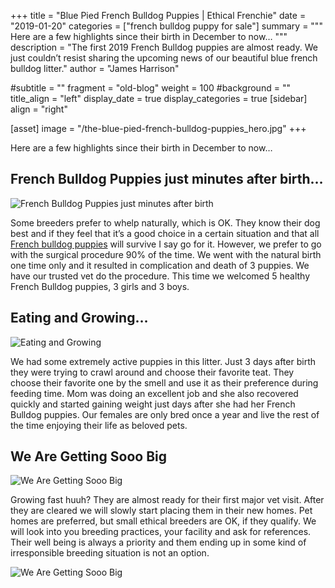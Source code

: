 +++
title = "Blue Pied French Bulldog Puppies | Ethical Frenchie"
date = "2019-01-20"
categories = ["french bulldog puppy for sale"]
summary = """
Here are a few highlights since their birth in December to now…
"""
description = "The first 2019 French Bulldog puppies are almost ready. We just couldn’t resist sharing the upcoming news of our beautiful blue french bulldog litter."
author = "James Harrison"

#subtitle = ""
fragment = "old-blog"
weight = 100
#background = ""
title_align = "left"
display_date = true
display_categories = true
[sidebar]
  align = "right"

[asset]
  image = "/the-blue-pied-french-bulldog-puppies_hero.jpg"
+++

Here are a few highlights since their birth in December to now…

## French Bulldog Puppies just minutes after birth…

![French Bulldog Puppies just minutes after birth](/images/the-blue-pied-french-bulldog-puppies_1.jpg)

Some breeders prefer to whelp naturally, which is OK. They know their dog best and if they feel that it’s a good choice in a certain situation and that all [French bulldog puppies](/puppies) will survive I say go for it. However, we prefer to go with the surgical procedure 90% of the time. We went with the natural birth one time only and it resulted in complication and death of 3 puppies. We have our trusted vet do the procedure. This time we welcomed 5 healthy French Bulldog puppies, 3 girls and 3 boys.

## Eating and Growing…

![Eating and Growing](/images/the-blue-pied-french-bulldog-puppies_2.jpg)

We had some extremely active puppies in this litter. Just 3 days after birth they were trying to crawl around and choose their favorite teat. They choose their favorite one by the smell and use it as their preference during feeding time. Mom was doing an excellent job and she also recovered quickly and started gaining weight just days after she had her French Bulldog puppies. Our females are only bred once a year and live the rest of the time enjoying their life as beloved pets.

## We Are Getting Sooo Big

![We Are Getting Sooo Big](/images/the-blue-pied-french-bulldog-puppies_3.jpg)

Growing fast huuh? They are almost ready for their first major vet visit. After they are cleared we will slowly start placing them in their new homes. Pet homes are preferred, but small ethical breeders are OK, if they qualify. We will look into you breeding practices, your facility and ask for references. Their well being is always a priority and them ending up in some kind of irresponsible breeding situation is not an option.

![We Are Getting Sooo Big](/images/the-blue-pied-french-bulldog-puppies_4.jpg)